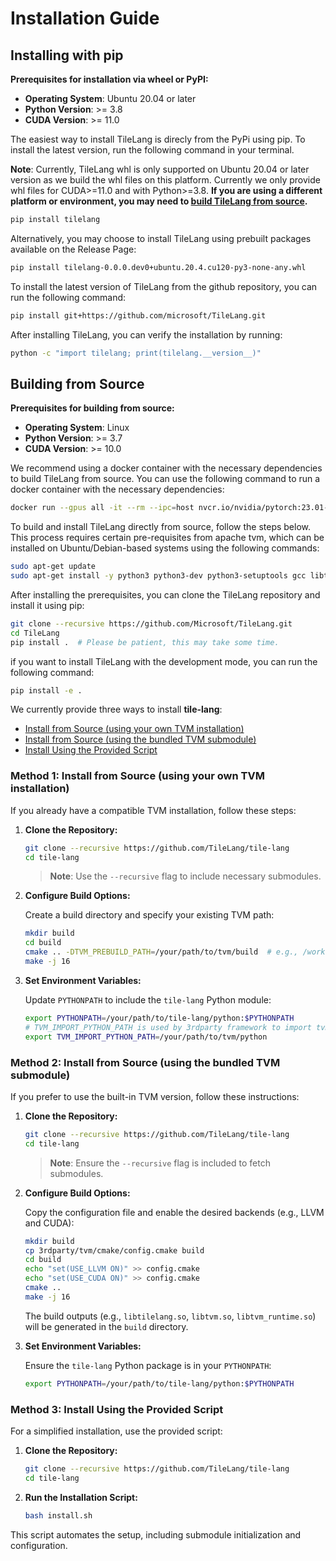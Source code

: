# Installation Guide

## Installing with pip

**Prerequisites for installation via wheel or PyPI:**
- **Operating System**: Ubuntu 20.04 or later
- **Python Version**: >= 3.8
- **CUDA Version**: >= 11.0

The easiest way to install TileLang is direcly from the PyPi using pip. To install the latest version, run the following command in your terminal.

**Note**: Currently, TileLang whl is only supported on Ubuntu 20.04 or later version as we build the whl files on this platform. Currently we only provide whl files for CUDA>=11.0 and with Python>=3.8. **If you are using a different platform or environment, you may need to [build TileLang from source](https://github.com/microsoft/TileLang/blob/main/docs/Installation.md#building-from-source).**

```bash
pip install tilelang
```

Alternatively, you may choose to install TileLang using prebuilt packages available on the Release Page:

```bash
pip install tilelang-0.0.0.dev0+ubuntu.20.4.cu120-py3-none-any.whl
```

To install the latest version of TileLang from the github repository, you can run the following command:

```bash
pip install git+https://github.com/microsoft/TileLang.git
```

After installing TileLang, you can verify the installation by running:

```bash
python -c "import tilelang; print(tilelang.__version__)"  
```

## Building from Source

**Prerequisites for building from source:**
- **Operating System**: Linux
- **Python Version**: >= 3.7
- **CUDA Version**: >= 10.0

We recommend using a docker container with the necessary dependencies to build TileLang from source. You can use the following command to run a docker container with the necessary dependencies:

```bash
docker run --gpus all -it --rm --ipc=host nvcr.io/nvidia/pytorch:23.01-py3
```

To build and install TileLang directly from source, follow the steps below. This process requires certain pre-requisites from apache tvm, which can be installed on Ubuntu/Debian-based systems using the following commands:

```bash
sudo apt-get update
sudo apt-get install -y python3 python3-dev python3-setuptools gcc libtinfo-dev zlib1g-dev build-essential cmake libedit-dev libxml2-dev
```

After installing the prerequisites, you can clone the TileLang repository and install it using pip:

```bash
git clone --recursive https://github.com/Microsoft/TileLang.git
cd TileLang
pip install .  # Please be patient, this may take some time.
```

if you want to install TileLang with the development mode, you can run the following command:

```bash
pip install -e .
```

We currently provide three ways to install **tile-lang**:
 - [Install from Source (using your own TVM installation)](#install-from-source-with-your-own-tvm-installation)
 - [Install from Source (using the bundled TVM submodule)](#install-from-source-with-our-tvm-submodule)
 - [Install Using the Provided Script](#install-with-provided-script)


### Method 1: Install from Source (using your own TVM installation)

If you already have a compatible TVM installation, follow these steps:

1. **Clone the Repository:**

    ```bash
    git clone --recursive https://github.com/TileLang/tile-lang
    cd tile-lang
    ```

   > **Note**: Use the `--recursive` flag to include necessary submodules.

2. **Configure Build Options:**

    Create a build directory and specify your existing TVM path:

    ```bash
    mkdir build
    cd build
    cmake .. -DTVM_PREBUILD_PATH=/your/path/to/tvm/build  # e.g., /workspace/tvm/build
    make -j 16
    ```

3. **Set Environment Variables:**

    Update `PYTHONPATH` to include the `tile-lang` Python module:

    ```bash
    export PYTHONPATH=/your/path/to/tile-lang/python:$PYTHONPATH
    # TVM_IMPORT_PYTHON_PATH is used by 3rdparty framework to import tvm
    export TVM_IMPORT_PYTHON_PATH=/your/path/to/tvm/python
    ```

### Method 2: Install from Source (using the bundled TVM submodule)

If you prefer to use the built-in TVM version, follow these instructions:

1. **Clone the Repository:**

    ```bash
    git clone --recursive https://github.com/TileLang/tile-lang
    cd tile-lang
    ```

   > **Note**: Ensure the `--recursive` flag is included to fetch submodules.

2. **Configure Build Options:**

    Copy the configuration file and enable the desired backends (e.g., LLVM and CUDA):

    ```bash
    mkdir build
    cp 3rdparty/tvm/cmake/config.cmake build
    cd build
    echo "set(USE_LLVM ON)" >> config.cmake
    echo "set(USE_CUDA ON)" >> config.cmake
    cmake ..
    make -j 16
    ```

   The build outputs (e.g., `libtilelang.so`, `libtvm.so`, `libtvm_runtime.so`) will be generated in the `build` directory.

3. **Set Environment Variables:**

    Ensure the `tile-lang` Python package is in your `PYTHONPATH`:

    ```bash
    export PYTHONPATH=/your/path/to/tile-lang/python:$PYTHONPATH
    ```

### Method 3: Install Using the Provided Script

For a simplified installation, use the provided script:

1. **Clone the Repository:**

    ```bash
    git clone --recursive https://github.com/TileLang/tile-lang
    cd tile-lang
    ```

2. **Run the Installation Script:**

    ```bash
    bash install.sh
    ```

This script automates the setup, including submodule initialization and configuration.
